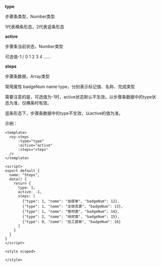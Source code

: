 **type**

步骤条类型，Number类型

1代表横条形态，2代表竖条形态



**active**

步骤条当前状态，Number类型

可选值-1 / 0 1 2 3 4 ……



**steps**

步骤条数据，Array<Object>类型

常用属性 badgeNum name type，分别表示标记值、名称、完成类型



需要注意的是，可选值为-1时，active状态默认不生效，以步骤条数据中的type状态为准，仅横条时有效。

竖条形态下，步骤条数据中的type不生效，以active的值为准。



示例：

```vue
<template>
  <oy-steps
      :type="type"
      :active="active"
      :steps="steps"
  />
</template>

<script>
export default {
  name: "Steps",
  data() {
    return {
      type: 1,
      active: -1,
      steps: [
        {"type": 1, "name": "自提单", "badgeNum": 12},
        {"type": 1, "name": "全部资源", "badgeNum": 13},
        {"type": 1, "name": "管材类", "badgeNum": 14},
        {"type": 2, "name": "线材类", "badgeNum": 15},
        {"type": 0, "name": "加工提单", "badgeNum": 16}
      ]
    }
  }
}
</script>

<style scoped>

</style>
```

